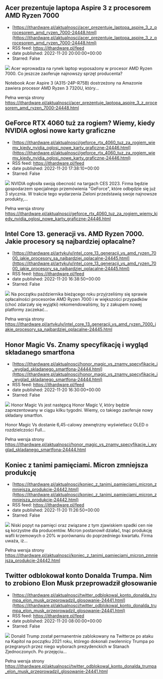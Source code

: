 ## Acer prezentuje laptopa Aspire 3 z procesorem AMD Ryzen 7000
 - [https://ithardware.pl/aktualnosci/acer_prezentuje_laptopa_aspire_3_z_procesorem_amd_ryzen_7000-24448.html](https://ithardware.pl/aktualnosci/acer_prezentuje_laptopa_aspire_3_z_procesorem_amd_ryzen_7000-24448.html)
 - RSS feed: https://ithardware.pl/feed
 - date published: 2022-11-20 20:00:00+00:00
 - Starred: False

<img src="https://ithardware.pl/artykuly/min/24448_1.jpg" />            Acer wprowadza na rynek laptop wyposażony w procesor AMD Ryzen 7000. Co jeszcze zaoferuje najnowszy sprzęt producenta?

Notebook Acer&nbsp;Aspire 3 (A315-24P-R75B) dostrzeżony na Amazonie zawiera procesor&nbsp;AMD Ryzen 3 7320U, kt&oacute;ry...
            <p>Pełna wersja strony <a href="https://ithardware.pl/aktualnosci/acer_prezentuje_laptopa_aspire_3_z_procesorem_amd_ryzen_7000-24448.html">https://ithardware.pl/aktualnosci/acer_prezentuje_laptopa_aspire_3_z_procesorem_amd_ryzen_7000-24448.html</a></p>

## GeForce RTX 4060 tuż za rogiem? Wiemy, kiedy NVIDIA ogłosi nowe karty graficzne
 - [https://ithardware.pl/aktualnosci/geforce_rtx_4060_tuz_za_rogiem_wiemy_kiedy_nvidia_oglosi_nowe_karty_graficzne-24446.html](https://ithardware.pl/aktualnosci/geforce_rtx_4060_tuz_za_rogiem_wiemy_kiedy_nvidia_oglosi_nowe_karty_graficzne-24446.html)
 - RSS feed: https://ithardware.pl/feed
 - date published: 2022-11-20 17:38:10+00:00
 - Starred: False

<img src="https://ithardware.pl/artykuly/min/24446_1.jpg" />            NVIDIA ogłosiła swoją obecność na targach CES 2023. Firma będzie gospodarzem specjalnego przem&oacute;wienia &quot;GeForce&quot;, kt&oacute;re odbędzie się już 3 stycznia. W trakcie tego wydarzenia Zieloni przedstawią swoje najnowsze produkty,...
            <p>Pełna wersja strony <a href="https://ithardware.pl/aktualnosci/geforce_rtx_4060_tuz_za_rogiem_wiemy_kiedy_nvidia_oglosi_nowe_karty_graficzne-24446.html">https://ithardware.pl/aktualnosci/geforce_rtx_4060_tuz_za_rogiem_wiemy_kiedy_nvidia_oglosi_nowe_karty_graficzne-24446.html</a></p>

## Intel Core 13. generacji vs. AMD Ryzen 7000. Jakie procesory są najbardziej opłacalne?
 - [https://ithardware.pl/artykuly/intel_core_13_generacji_vs_amd_ryzen_7000_jakie_procesory_sa_najbardziej_oplacalne-24445.html](https://ithardware.pl/artykuly/intel_core_13_generacji_vs_amd_ryzen_7000_jakie_procesory_sa_najbardziej_oplacalne-24445.html)
 - RSS feed: https://ithardware.pl/feed
 - date published: 2022-11-20 16:38:50+00:00
 - Starred: False

<img src="https://ithardware.pl/artykuly/min/24445_1.jpg" />            Na początku października bieżącego roku przyjrzeliśmy się sprawie opłacalności procesor&oacute;w AMD Ryzen 7000 i w większości przypadk&oacute;w (choć zdarzały się wyjątki) rekomendowaliśmy, by z zakupem nowej platformy zaczekać...
            <p>Pełna wersja strony <a href="https://ithardware.pl/artykuly/intel_core_13_generacji_vs_amd_ryzen_7000_jakie_procesory_sa_najbardziej_oplacalne-24445.html">https://ithardware.pl/artykuly/intel_core_13_generacji_vs_amd_ryzen_7000_jakie_procesory_sa_najbardziej_oplacalne-24445.html</a></p>

## Honor Magic Vs. Znamy specyfikację i wygląd składanego smartfona
 - [https://ithardware.pl/aktualnosci/honor_magic_vs_znamy_specyfikacje_i_wyglad_skladanego_smartfona-24444.html](https://ithardware.pl/aktualnosci/honor_magic_vs_znamy_specyfikacje_i_wyglad_skladanego_smartfona-24444.html)
 - RSS feed: https://ithardware.pl/feed
 - date published: 2022-11-20 16:30:00+00:00
 - Starred: False

<img src="https://ithardware.pl/artykuly/min/24444_1.jpg" />            Honor Magic Vs jest następcą Honor Magic V, kt&oacute;ry będzie zaprezentowany w ciągu kilku tygodni. Wiemy, co takiego zaoferuje nowy składany smartfon.

Honor Magic Vs dostanie 6,45-calowy zewnętrzny wyświetlacz OLED o rozdzielczości Full...
            <p>Pełna wersja strony <a href="https://ithardware.pl/aktualnosci/honor_magic_vs_znamy_specyfikacje_i_wyglad_skladanego_smartfona-24444.html">https://ithardware.pl/aktualnosci/honor_magic_vs_znamy_specyfikacje_i_wyglad_skladanego_smartfona-24444.html</a></p>

## Koniec z tanimi pamięciami. Micron zmniejsza produkcję
 - [https://ithardware.pl/aktualnosci/koniec_z_tanimi_pamieciami_micron_zmniejsza_produkcje-24442.html](https://ithardware.pl/aktualnosci/koniec_z_tanimi_pamieciami_micron_zmniejsza_produkcje-24442.html)
 - RSS feed: https://ithardware.pl/feed
 - date published: 2022-11-20 11:26:50+00:00
 - Starred: False

<img src="https://ithardware.pl/artykuly/min/24442_1.jpg" />            Niski popyt na pamięci oraz związane z tym zjawiskiem spadki cen nie są korzystne dla producent&oacute;w. Micron postanowił&nbsp;działać, tnąc produkcję wafli krzemowych o 20% w por&oacute;wnaniu do poprzedniego kwartału.&nbsp;Firma uważa, iż...
            <p>Pełna wersja strony <a href="https://ithardware.pl/aktualnosci/koniec_z_tanimi_pamieciami_micron_zmniejsza_produkcje-24442.html">https://ithardware.pl/aktualnosci/koniec_z_tanimi_pamieciami_micron_zmniejsza_produkcje-24442.html</a></p>

## Twitter odblokował konto Donalda Trumpa. Nim to zrobiono Elon Musk przeprowadził głosowanie
 - [https://ithardware.pl/aktualnosci/twitter_odblokowal_konto_donalda_trumpa_elon_musk_przeprowadzil_glosowanie-24441.html](https://ithardware.pl/aktualnosci/twitter_odblokowal_konto_donalda_trumpa_elon_musk_przeprowadzil_glosowanie-24441.html)
 - RSS feed: https://ithardware.pl/feed
 - date published: 2022-11-20 08:00:00+00:00
 - Starred: False

<img src="https://ithardware.pl/artykuly/min/24441_1.jpg" />            Donald Trump został permanentnie zablokowany na Twitterze&nbsp;po ataku na Kapitol na początku 2021 roku, kt&oacute;rego&nbsp;dokonali zwolennicy Trumpa&nbsp;po przegranych przez niego wyborach prezydenckich w Stanach Zjednoczonych. Po przejęciu...
            <p>Pełna wersja strony <a href="https://ithardware.pl/aktualnosci/twitter_odblokowal_konto_donalda_trumpa_elon_musk_przeprowadzil_glosowanie-24441.html">https://ithardware.pl/aktualnosci/twitter_odblokowal_konto_donalda_trumpa_elon_musk_przeprowadzil_glosowanie-24441.html</a></p>
